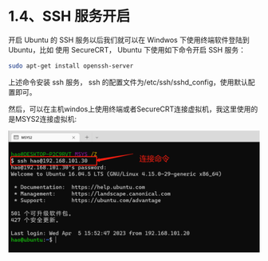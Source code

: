 # 1.4、SSH 服务开启

开启 Ubuntu 的 SSH 服务以后我们就可以在 Windwos 下使用终端软件登陆到 Ubuntu，比如
使用 SecureCRT， Ubuntu 下使用如下命令开启 SSH 服务：

```bash
sudo apt-get install openssh-server
```

上述命令安装 ssh 服务， ssh 的配置文件为/etc/ssh/sshd_config，使用默认配置即可。

然后，可以在主机windos上使用终端或者SecureCRT连接虚拟机，我这里使用的是MSYS2连接虚拟机:

![Untitled7](./../image/环境搭建/Untitled7.png)

